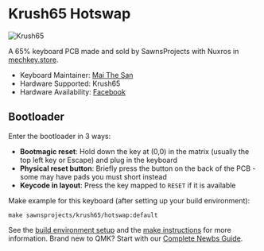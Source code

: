 # Krush65 Hotswap

![Krush65](https://imgur.com/56ZvWUmh.jpg)

A 65% keyboard PCB made and sold by SawnsProjects with Nuxros in [mechkey.store](https://mechkey.store/blogs/store-updates/introducing-krush-65). 

* Keyboard Maintainer: [Mai The San](https://github.com/MaiTheSan)
* Hardware Supported: Krush65
* Hardware Availability: [Facebook](https://mechkey.store/products/krush-65-hotswap-pcb)

## Bootloader

Enter the bootloader in 3 ways:

* **Bootmagic reset**: Hold down the key at (0,0) in the matrix (usually the top left key or Escape) and plug in the keyboard
* **Physical reset button**: Briefly press the button on the back of the PCB - some may have pads you must short instead
* **Keycode in layout**: Press the key mapped to `RESET` if it is available

Make example for this keyboard (after setting up your build environment):

    make sawnsprojects/krush65/hotswap:default

See the [build environment setup](https://docs.qmk.fm/#/getting_started_build_tools) and the [make instructions](https://docs.qmk.fm/#/getting_started_make_guide) for more information. Brand new to QMK? Start with our [Complete Newbs Guide](https://docs.qmk.fm/#/newbs).
